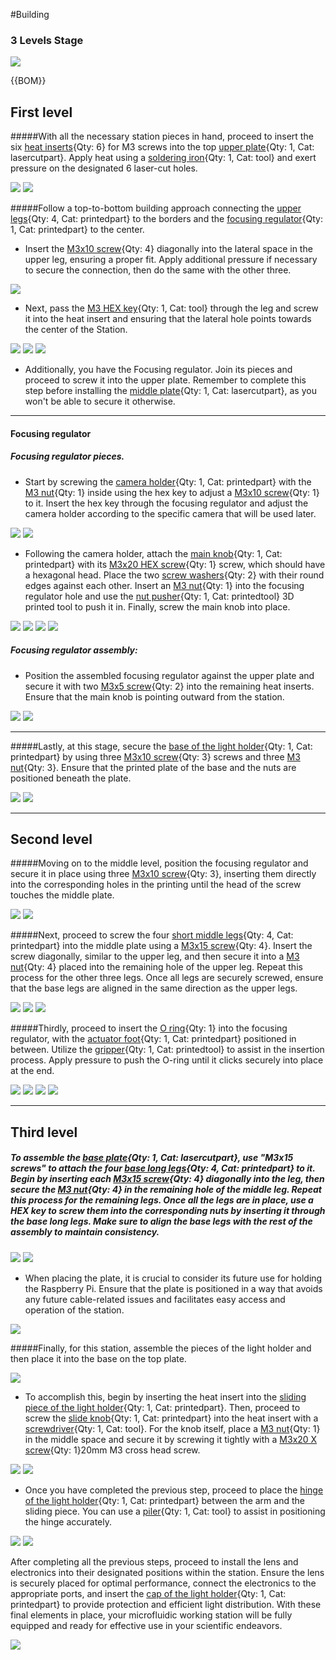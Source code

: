 #Building
### 3 Levels Stage


![](images/threelevels.png)




{{BOM}}

## First level 

#####With all the necessary station pieces in hand, proceed to insert the six [heat inserts](Hinsert.md){Qty: 6}  for M3 screws into the top [upper plate](PMMA.md){Qty: 1, Cat: lasercutpart}. Apply heat using a [soldering iron](soldiron.md){Qty: 1, Cat: tool} and exert pressure on the designated 6 laser-cut holes.


![](images/abcdef.png)
![](images/abcdefghi.png)

#####Follow a top-to-bottom building approach connecting the [upper legs](ulegs.md){Qty: 4, Cat: printedpart} to the borders and the [focusing regulator](f-regulator.md){Qty: 1, Cat: printedpart} to the center. 

* Insert the [M3x10 screw](mthree.md){Qty: 4} diagonally into the lateral space in the upper leg, ensuring a proper fit. Apply additional pressure if necessary to secure the connection, then do the same with the other three.

![](images/abcdefg.png)

* Next, pass the [M3 HEX key](hexkey.md){Qty: 1, Cat: tool} through the leg and screw it into the heat insert and ensuring that the lateral hole points towards the center of the Station. 

![](images/abcdefgh.png)
![](images/bbb.png)
![](images/ccc.png)


* Additionally, you have the Focusing regulator. Join its pieces and proceed to screw it into the upper plate. Remember to complete this step before installing the [middle plate](PMMA.md){Qty: 1, Cat: lasercutpart}, as you won't be able to secure it otherwise.


 ---
#### Focusing regulator

##### Focusing regulator pieces. 
 * Start by screwing the [camera holder](cameraholder.md){Qty: 1, Cat: printedpart} with the [M3 nut](nuts.md){Qty: 1} inside using the hex key to adjust a [M3x10 screw](mthree.md){Qty: 1} to it. Insert the hex key through the focusing regulator and adjust the camera holder according to the specific camera that will be used later.

![](images/xxx.png)
![](images/yyy.png)

*  Following the camera holder, attach the [main knob](mainknob.md){Qty: 1, Cat: printedpart} with its [M3x20 HEX screw](hexscrew.md){Qty: 1} screw, which should have a hexagonal head. Place the two [screw washers](washer.md){Qty: 2} with their round edges against each other. Insert an [M3 nut](nuts.md){Qty: 1} into the focusing regulator hole and use the [nut pusher](nutpusher.md){Qty: 1, Cat: printedtool} 3D printed tool to push it in. Finally, screw the main knob into place.

![](images/xx.png)
![](images/kkk.png)
![](images/jjj.png)
![](images/zzz.png)

##### Focusing regulator assembly:
* Position the assembled focusing regulator against the upper plate and secure it with two [M3x5 screw](mthreefive.md){Qty: 2} into the remaining heat inserts. Ensure that the main knob is pointing outward from the station.

![](images/eee.png)
![](images/fff.png)

---------

#####Lastly, at this stage, secure the [base of the light holder](lightholder.md){Qty: 1, Cat: printedpart} by using three [M3x10 screw](mthree.md){Qty: 3} screws and three [M3 nut](nuts.md){Qty: 3}. Ensure that the printed plate of the base and the nuts are positioned beneath the plate.

![](images/ggg.png)
![](images/hhh.png)


 --------

## Second level 

#####Moving on to the middle level, position the focusing regulator and secure it in place using three [M3x10 screw](mthree.md){Qty: 3}, inserting them directly into the corresponding holes in the printing until the head of the screw touches the middle plate.

![](images/mmm.png)
![](images/nnn.png)

#####Next, proceed to screw the four [short middle legs](shortmiddleleg.md){Qty: 4, Cat: printedpart} into the middle plate using a [M3x15 screw](mthreefifteen.md){Qty: 4}. Insert the screw diagonally, similar to the upper leg, and then secure it into a [M3 nut](nuts.md){Qty: 4} placed into the remaining hole of the upper leg. Repeat this process for the other three legs. Once all legs are securely screwed, ensure that the base legs are aligned in the same direction as the upper legs.


![](images/middlefront.png)
![](images/middlelegs.png)
![](images/stepthreeed.png)



#####Thirdly, proceed to insert the [O ring](oring.md){Qty: 1} into the focusing regulator, with the [actuator foot](actuatorfoot.md){Qty: 1, Cat: printedpart} positioned in between. Utilize the [gripper](gripper.md){Qty: 1, Cat: printedtool} to assist in the insertion process. Apply pressure to push the O-ring until it clicks securely into place at the end.

![](images/ppp.png)
![](images/qqq.png)
![](images/ooo.png)
![](images/rrr.png)

 --------

## Third level 

##### To assemble the [base plate](PMMA.md){Qty: 1, Cat: lasercutpart}, use "M3x15 screws" to attach the four [base long legs](baselongleg.md){Qty: 4, Cat: printedpart} to it. Begin by inserting each [M3x15 screw](mthreefifteen.md){Qty: 4} diagonally into the leg, then secure the [M3 nut](nuts.md){Qty: 4} in the remaining hole of the middle leg. Repeat this process for the remaining legs. Once all the legs are in place, use a HEX key to screw them into the corresponding nuts by inserting it through the base long legs. Make sure to align the base legs with the rest of the assembly to maintain consistency.

![](images/baselongleg.png)
![](images/stepthreee.png)


* When placing the plate, it is crucial to consider its future use for holding the Raspberry Pi. Ensure that the plate is positioned in a way that avoids any future cable-related issues and facilitates easy access and operation of the station.

 ![](images/Raspberry_Pi.jpg)


#####Finally, for this station, assemble the pieces of the light holder and then place it into the base on the top plate.

![](images/sss.png)

* To accomplish this, begin by inserting the heat insert into the [sliding piece of the light holder](lightholder.md){Qty: 1, Cat: printedpart}. Then, proceed to screw the [slide knob](lightholder.md){Qty: 1, Cat: printedpart} into the heat insert with a [screwdriver](screwdriver.md){Qty: 1, Cat: tool}. For the knob itself, place a [M3 nut](nuts.md){Qty: 1} in the middle space and secure it by screwing it tightly with a [M3x20 X screw](xscrew.md){Qty: 1}20mm M3 cross head screw.

![](images/uuu.png)
![](images/vvv.png)

* Once you have completed the previous step, proceed to place the [hinge of the light holder](lightholder.md){Qty: 1, Cat: printedpart} between the arm and the sliding piece. You can use a [piler](piler.md){Qty: 1, Cat: tool} to assist in positioning the hinge accurately.

![](images/Anim.gif)
![](images/ttt.png)

After completing all the previous steps, proceed to install the lens and electronics into their designated positions within the station. Ensure the lens is securely placed for optimal performance, connect the electronics to the appropriate ports, and insert the [cap of the light holder](lightholder.md){Qty: 1, Cat: printedpart} to provide protection and efficient light distribution. With these final elements in place, your microfluidic working station will be fully equipped and ready for effective use in your scientific endeavors.

![](images/threelevels.png)

